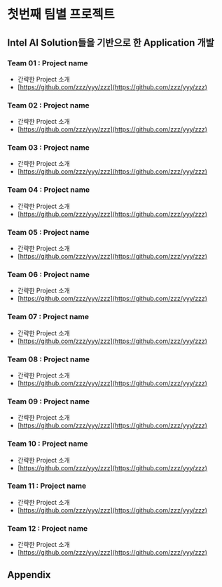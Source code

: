 # 첫번째 팀별 프로젝트

## Intel AI Solution들을 기반으로 한 Application 개발

### Team 01 : Project name

* 간략한 Project 소개
* [https://github.com/zzz/yyy/zzz](https://github.com/zzz/yyy/zzz)

### Team 02 : Project name

* 간략한 Project 소개
* [https://github.com/zzz/yyy/zzz](https://github.com/zzz/yyy/zzz)

### Team 03 : Project name

* 간략한 Project 소개
* [https://github.com/zzz/yyy/zzz](https://github.com/zzz/yyy/zzz)

### Team 04 : Project name

* 간략한 Project 소개
* [https://github.com/zzz/yyy/zzz](https://github.com/zzz/yyy/zzz)

### Team 05 : Project name

* 간략한 Project 소개
* [https://github.com/zzz/yyy/zzz](https://github.com/zzz/yyy/zzz)

### Team 06 : Project name

* 간략한 Project 소개
* [https://github.com/zzz/yyy/zzz](https://github.com/zzz/yyy/zzz)

### Team 07 : Project name

* 간략한 Project 소개
* [https://github.com/zzz/yyy/zzz](https://github.com/zzz/yyy/zzz)

### Team 08 : Project name

* 간략한 Project 소개
* [https://github.com/zzz/yyy/zzz](https://github.com/zzz/yyy/zzz)

### Team 09 : Project name

* 간략한 Project 소개
* [https://github.com/zzz/yyy/zzz](https://github.com/zzz/yyy/zzz)

### Team 10 : Project name

* 간략한 Project 소개
* [https://github.com/zzz/yyy/zzz](https://github.com/zzz/yyy/zzz)

### Team 11 : Project name

* 간략한 Project 소개
* [https://github.com/zzz/yyy/zzz](https://github.com/zzz/yyy/zzz)

### Team 12 : Project name

* 간략한 Project 소개
* [https://github.com/zzz/yyy/zzz](https://github.com/zzz/yyy/zzz)

## Appendix

